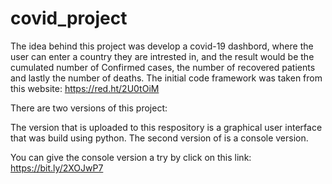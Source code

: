 # covid_project
The idea behind this project was develop a covid-19 dashbord, where the user can enter a country they are intrested in, and the result would be the cumulated number of Confirmed cases, the number of recovered patients and lastly the number of deaths. The initial code framework was taken from this website: https://red.ht/2U0tOiM

There are two versions of this project:

The version that is uploaded to this respository is a graphical user interface that was build using python. The second version of is a console version.

You can give the console version a try by click on this link: https://bit.ly/2XOJwP7
